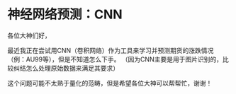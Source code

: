 # 神经网络预测：CNN

各位大神们好，

最近我正在尝试用CNN（卷积网络）作为工具来学习并预测期货的涨跌情况（例：AU99等），但是不知道怎么下手。
（因为CNN主要是用于图片识别的，比较纠结怎么处理原始数据来满足其要求）

这个问题可能不太熟于量化的范畴，但是希望各位大神可以帮帮忙，谢谢！

